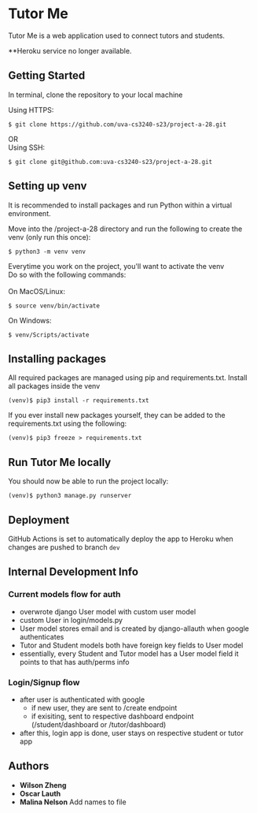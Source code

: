 # Tutor Me

Tutor Me is a web application used to connect tutors and students.

**Heroku service no longer available.

## Getting Started

In terminal, clone the repository to your local machine

Using HTTPS:
```
$ git clone https://github.com/uva-cs3240-s23/project-a-28.git
```
OR\
Using SSH:
```
$ git clone git@github.com:uva-cs3240-s23/project-a-28.git
```
## Setting up venv

It is recommended to install packages and run Python within a virtual environment.

Move into the /project-a-28 directory and run the following to create the venv (only run this once):
```
$ python3 -m venv venv
```
Everytime you work on the project, you'll want to activate the venv\
Do so with the following commands:\
\
On MacOS/Linux:
```
$ source venv/bin/activate
```
On Windows:
```
$ venv/Scripts/activate
```
## Installing packages

All required packages are managed using pip and requirements.txt.
Install all packages inside the venv
```
(venv)$ pip3 install -r requirements.txt
```
If you ever install new packages yourself, they can be added to the requirements.txt using the following:
```
(venv)$ pip3 freeze > requirements.txt
```

## Run Tutor Me locally
You should now be able to run the project locally:

```
(venv)$ python3 manage.py runserver
```

## Deployment
GitHub Actions is set to automatically deploy the app to Heroku when changes are pushed to branch ```dev```

## Internal Development Info

 ### Current models flow for auth
 - overwrote django User model with custom user model
 - custom User in login/models.py
 - User model stores email and is created by django-allauth when google authenticates
 - Tutor and Student models both have foreign key fields to User model
 - essentially, every Student and Tutor model has a User model field it points to that has auth/perms info

 ### Login/Signup flow
 - after user is authenticated with google
    - if new user, they are sent to /create endpoint
    - if exisiting, sent to respective dashboard endpoint (/student/dashboard or /tutor/dashboard)
- after this, login app is done, user stays on respective student or tutor app

## Authors

* **Wilson Zheng**
* **Oscar Lauth**
* **Malina Nelson**
Add names to file
